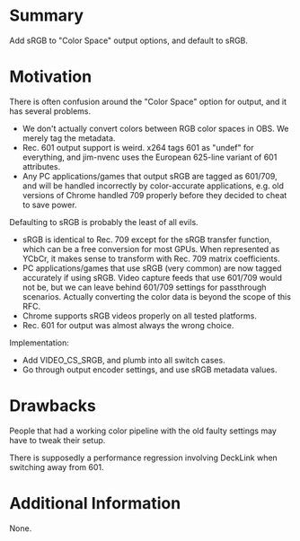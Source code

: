 # Summary

Add sRGB to "Color Space" output options, and default to sRGB.

# Motivation

There is often confusion around the "Color Space" option for output, and it has several problems.

- We don't actually convert colors between RGB color spaces in OBS. We merely tag the metadata.
- Rec. 601 output support is weird. x264 tags 601 as "undef" for everything, and jim-nvenc uses the European 625-line variant of 601 attributes.
- Any PC applications/games that output sRGB are tagged as 601/709, and will be handled incorrectly by color-accurate applications, e.g. old versions of Chrome handled 709 properly before they decided to cheat to save power.

Defaulting to sRGB is probably the least of all evils.

- sRGB is identical to Rec. 709 except for the sRGB transfer function, which can be a free conversion for most GPUs. When represented as YCbCr, it makes sense to transform with Rec. 709 matrix coefficients.
- PC applications/games that use sRGB (very common) are now tagged accurately if using sRGB. Video capture feeds that use 601/709 would not be, but we can leave behind 601/709 settings for passthrough scenarios. Actually converting the color data is beyond the scope of this RFC.
- Chrome supports sRGB videos properly on all tested platforms.
- Rec. 601 for output was almost always the wrong choice.

Implementation:

- Add VIDEO_CS_SRGB, and plumb into all switch cases.
- Go through output encoder settings, and use sRGB metadata values.

# Drawbacks

People that had a working color pipeline with the old faulty settings may have to tweak their setup.

There is supposedly a performance regression involving DeckLink when switching away from 601.

# Additional Information

None.